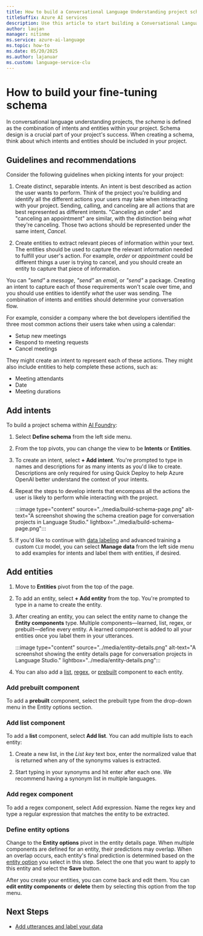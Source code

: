 ```yaml
---
title: How to build a Conversational Language Understanding project schema
titleSuffix: Azure AI services
description: Use this article to start building a Conversational Language Understanding project schema
author: laujan
manager: nitinme
ms.service: azure-ai-language
ms.topic: how-to
ms.date: 05/20/2025
ms.author: lajanuar
ms.custom: language-service-clu
---
```


# How to build your fine-tuning schema

In conversational language understanding projects, the *schema* is defined as the combination of intents and entities within your project. Schema design is a crucial part of your project's success. When creating a schema, think about which intents and entities should be included in your project.

## Guidelines and recommendations

Consider the following guidelines when picking intents for your project:

  1. Create distinct, separable intents. An intent is best described as action the user wants to perform. Think of the project you're building and identify all the different actions your users may take when interacting with your project. Sending, calling, and canceling are all actions that are best represented as different intents. "Canceling an order" and "canceling an appointment" are similar, with the distinction being *what* they're canceling. Those two actions should be represented under the same intent, *Cancel*.

  1. Create entities to extract relevant pieces of information within your text. The entities should be used to capture the relevant information needed to fulfill your user's action. For example, *order* or *appointment* could be different things a user is trying to cancel, and you should create an entity to capture that piece of information.

You can *"send"* a *message*, *"send"* an *email*, or *"send"* a package. Creating an intent to capture each of those requirements won't scale over time, and you should use entities to identify *what* the user was sending. The combination of intents and entities should determine your conversation flow.

For example, consider a company where the bot developers identified the three most common actions their users take when using a calendar:

* Setup new meetings
* Respond to meeting requests
* Cancel meetings

They might create an intent to represent each of these actions. They might also include entities to help complete these actions, such as:

* Meeting attendants
* Date
* Meeting durations

## Add intents

To build a project schema within [AI Foundry](https://ai.azure.com):

1. Select **Define schema** from the left side menu.

1. From the top pivots, you can change the view to be **Intents** or **Entities**.

1. To create an intent, select **+ Add intent**. You're prompted to type in names and descriptions for as many intents as you'd like to create. Descriptions are only required for using Quick Deploy to help Azure OpenAI better understand the context of your intents.

1. Repeat the steps to develop intents that encompass all the actions the user is likely to perform while interacting with the project.



    :::image type="content" source="../media/build-schema-page.png" alt-text="A screenshot showing the schema creation page for conversation projects in Language Studio." lightbox="../media/build-schema-page.png":::

1. If you'd like to continue with [data labeling](tag-utterances.md) and advanced training a custom `CLU` model, you can select **Manage data** from the left side menu to add examples for intents and label them with entities, if desired.

## Add entities

1. Move to **Entities** pivot from the top of the page.

1. To add an entity, select **+ Add entity** from the top. You're prompted to type in a name to create the entity.

1. After creating an entity, you can select the entity name to change the **Entity components** type. Multiple components—learned, list, regex, or prebuilt—define every entity. A learned component is added to all your entities once you label them in your utterances.

   :::image type="content" source="../media/entity-details.png" alt-text="A screenshot showing the entity details page for conversation projects in Language Studio." lightbox="../media/entity-details.png":::

1. You can also add a [list](../concepts/entity-components.md#list-component), [regex](../concepts/entity-components.md#regex-component), or [prebuilt](../concepts/entity-components.md#prebuilt-component) component to each entity.

### Add prebuilt component

To add a **prebuilt** component, select the prebuilt type from the drop-down menu in the Entity options section.

   <!--:::image type="content" source="../media/add-prebuilt-component.png" alt-text="A screenshot showing a prebuilt-component in Language Studio." lightbox="../media/add-prebuilt-component.png":::-->

### Add list component

To add a **list** component, select **Add list**. You can add multiple lists to each entity:

1. Create a new list, in the *List key* text box, enter the normalized value that is returned when any of the synonyms values is extracted.

1. Start typing in your synonyms and hit enter after each one. We recommend having a synonym list in multiple languages.

   <!--:::image type="content" source="../media/add-list-component.png" alt-text="A screenshot showing a list component in Language Studio." lightbox="../media/add-list-component.png":::-->

### Add regex component

To add a regex component, select Add expression. Name the regex key and type a regular expression that matches the entity to be extracted.

### Define entity options

Change to the **Entity options** pivot in the entity details page. When multiple components are defined for an entity, their predictions may overlap. When an overlap occurs, each entity's final prediction is determined based on the [entity option](../concepts/entity-components.md#entity-options) you select in this step. Select the one that you want to apply to this entity and select the **Save** button.

   <!--:::image type="content" source="../media/entity-options.png" alt-text="A screenshot showing an entity option in Language Studio." lightbox="../media/entity-options.png":::-->


After you create your entities, you can come back and edit them. You can **edit entity components** or **delete** them by selecting this option from the top menu.

## Next Steps

* [Add utterances and label your data](tag-utterances.md)
